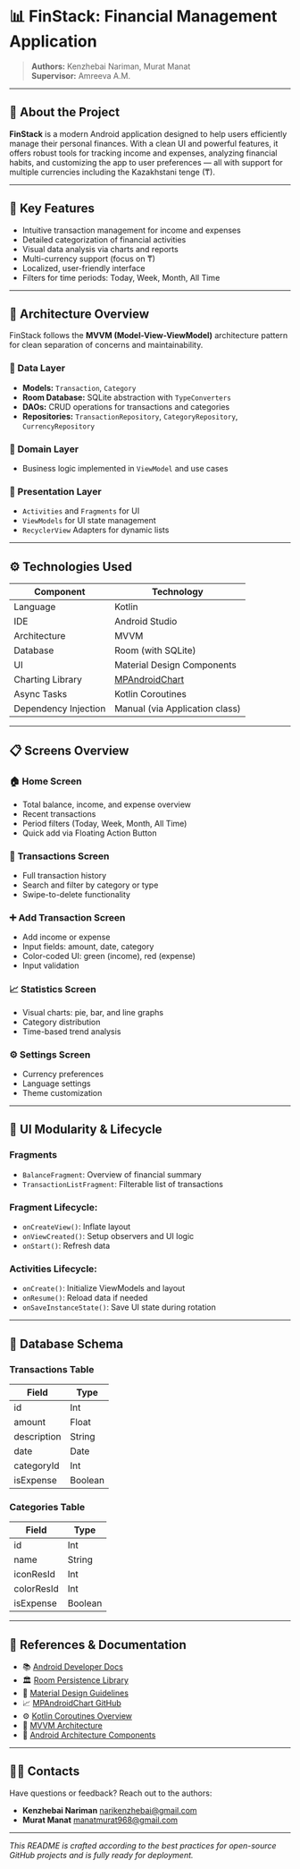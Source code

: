 # 📊 FinStack: Financial Management Application

> **Authors:** Kenzhebai Nariman, Murat Manat  
> **Supervisor:** Amreeva A.M.

---

## 📱 About the Project

**FinStack** is a modern Android application designed to help users efficiently manage their personal finances. With a clean UI and powerful features, it offers robust tools for tracking income and expenses, analyzing financial habits, and customizing the app to user preferences — all with support for multiple currencies including the Kazakhstani tenge (₸).

---

## 🎯 Key Features

- Intuitive transaction management for income and expenses
- Detailed categorization of financial activities
- Visual data analysis via charts and reports
- Multi-currency support (focus on ₸)
- Localized, user-friendly interface
- Filters for time periods: Today, Week, Month, All Time

---

## 🧱 Architecture Overview

FinStack follows the **MVVM (Model-View-ViewModel)** architecture pattern for clean separation of concerns and maintainability.

### 🔹 Data Layer
- **Models:** `Transaction`, `Category`
- **Room Database:** SQLite abstraction with `TypeConverters`
- **DAOs:** CRUD operations for transactions and categories
- **Repositories:** `TransactionRepository`, `CategoryRepository`, `CurrencyRepository`

### 🔹 Domain Layer
- Business logic implemented in `ViewModel` and use cases

### 🔹 Presentation Layer
- `Activities` and `Fragments` for UI
- `ViewModels` for UI state management
- `RecyclerView` Adapters for dynamic lists

---

## ⚙️ Technologies Used

| Component | Technology |
|----------|------------|
| Language | Kotlin |
| IDE | Android Studio |
| Architecture | MVVM |
| Database | Room (with SQLite) |
| UI | Material Design Components |
| Charting Library | [MPAndroidChart](https://github.com/PhilJay/MPAndroidChart) |
| Async Tasks | Kotlin Coroutines |
| Dependency Injection | Manual (via Application class) |

---

## 📋 Screens Overview

### 🏠 **Home Screen**
- Total balance, income, and expense overview
- Recent transactions
- Period filters (Today, Week, Month, All Time)
- Quick add via Floating Action Button

### 📄 **Transactions Screen**
- Full transaction history
- Search and filter by category or type
- Swipe-to-delete functionality

### ➕ **Add Transaction Screen**
- Add income or expense
- Input fields: amount, date, category
- Color-coded UI: green (income), red (expense)
- Input validation

### 📈 **Statistics Screen**
- Visual charts: pie, bar, and line graphs
- Category distribution
- Time-based trend analysis

### ⚙️ **Settings Screen**
- Currency preferences
- Language settings
- Theme customization

---

## 🧩 UI Modularity & Lifecycle

### Fragments
- `BalanceFragment`: Overview of financial summary
- `TransactionListFragment`: Filterable list of transactions

### Fragment Lifecycle:
- `onCreateView()`: Inflate layout
- `onViewCreated()`: Setup observers and UI logic
- `onStart()`: Refresh data

### Activities Lifecycle:
- `onCreate()`: Initialize ViewModels and layout
- `onResume()`: Reload data if needed
- `onSaveInstanceState()`: Save UI state during rotation

---

## 🧮 Database Schema

### Transactions Table

| Field        | Type   |
|--------------|--------|
| id           | Int    |
| amount       | Float  |
| description  | String |
| date         | Date   |
| categoryId   | Int    |
| isExpense    | Boolean |

### Categories Table

| Field        | Type   |
|--------------|--------|
| id           | Int    |
| name         | String |
| iconResId    | Int    |
| colorResId   | Int    |
| isExpense    | Boolean |

---

## 🔗 References & Documentation

- 📚 [Android Developer Docs](https://developer.android.com/docs)
- 🏛️ [Room Persistence Library](https://developer.android.com/training/data-storage/room)
- 🎨 [Material Design Guidelines](https://material.io/design)
- 📈 [MPAndroidChart GitHub](https://github.com/PhilJay/MPAndroidChart)
- ⚙️ [Kotlin Coroutines Overview](https://kotlinlang.org/docs/coroutines-overview.html)
- 🧠 [MVVM Architecture](https://developer.android.com/topic/libraries/architecture/viewmodel)
- 🧩 [Android Architecture Components](https://developer.android.com/topic/libraries/architecture)

---

## 👨‍💻 Contacts

Have questions or feedback? Reach out to the authors:

- **Kenzhebai Nariman** narikenzhebai@gmail.com 
- **Murat Manat**  manatmurat968@gmail.com

---

_This README is crafted according to the best practices for open-source GitHub projects and is fully ready for deployment._

